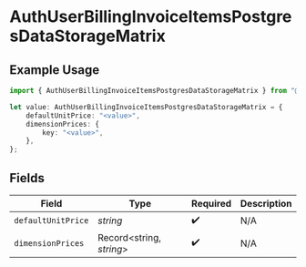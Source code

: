 # AuthUserBillingInvoiceItemsPostgresDataStorageMatrix

## Example Usage

```typescript
import { AuthUserBillingInvoiceItemsPostgresDataStorageMatrix } from "@simplesagar/vercel/models/authuser.js";

let value: AuthUserBillingInvoiceItemsPostgresDataStorageMatrix = {
    defaultUnitPrice: "<value>",
    dimensionPrices: {
        key: "<value>",
    },
};
```

## Fields

| Field                    | Type                     | Required                 | Description              |
| ------------------------ | ------------------------ | ------------------------ | ------------------------ |
| `defaultUnitPrice`       | *string*                 | :heavy_check_mark:       | N/A                      |
| `dimensionPrices`        | Record<string, *string*> | :heavy_check_mark:       | N/A                      |